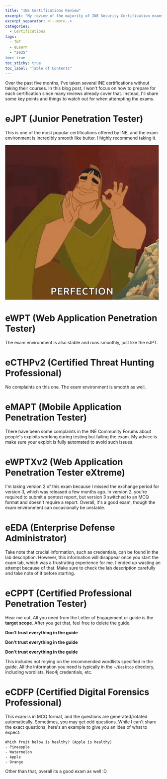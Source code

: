 ```yaml
---
title: "INE Certifications Review"
excerpt: "My review of the majority of INE Security Certification exams, focusing on things you should note when attempting the exam."
excerpt_separator: <!--more-->
categories:
  - Certifications
tags:
  - INE
  - eLearn
  - "2025"
toc: true
toc_sticky: true
toc_label: "Table of Contents"
---
```


Over the past five months, I've taken several INE certifications without taking their courses. In this blog post, I won't focus on how to prepare for each certification since many reviews already cover that. Instead, I'll share some key points and things to watch out for when attempting the exams.

# eJPT (Junior Penetration Tester)
This is one of the most popular certifications offered by INE, and the exam environment is incredibly smooth like butter. I highly recommend taking it.

![Perfection](/assets/images/ine-certifications/perfection.gif)

# eWPT (Web Application Penetration Tester)
The exam environment is also stable and runs smoothly, just like the eJPT.

# eCTHPv2 (Certified Threat Hunting Professional)
No complaints on this one. The exam environment is smooth as well.

# eMAPT (Mobile Application Penetration Tester)
There have been some complaints in the INE Community Forums about people's exploits working during testing but failing the exam. My advice is make sure your exploit is fully automated to avoid such issues.

# eWPTXv2 (Web Application Penetration Tester eXtreme)
I'm taking version 2 of this exam because I missed the exchange period for version 3, which was released a few months ago. In version 2, you're required to submit a pentest report, but version 3 switched to an MCQ format and doesn't require a report. Overall, it's a good exam, though the exam environment can occasionally be unstable.

# eEDA (Enterprise Defense Administrator)
Take note that crucial information, such as credentials, can be found in the lab description. However, this information will disappear once you start the exam lab, which was a frustrating experience for me. I ended up wasting an attempt because of that. Make sure to check the lab description carefully and take note of it before starting.

# eCPPT (Certified Professional Penetration Tester)
Hear me out, All you need from the Letter of Engagement or guide is the **target scope**. After you get that, feel free to delete the guide.

**Don't trust everything in the guide**

**Don't trust everything in the guide**

**Don't trust everything in the guide**

This includes not relying on the recommended wordlists specified in the guide. All the information you need is typically in the `~/Desktop` directory, including wordlists, Neo4j credentials, etc.

# eCDFP (Certified Digital Forensics Professional)
This exam is in MCQ format, and the questions are generated/rotated automatically. Sometimes, you may get odd questions. While I can't share the exact questions, here's an example to give you an idea of what to expect:
```
Which fruit below is healthy? (Apple is healthy)
- Pineapple
- Watermelon
- Apple
- Orange
```

Other than that, overall its a good exam as well :D